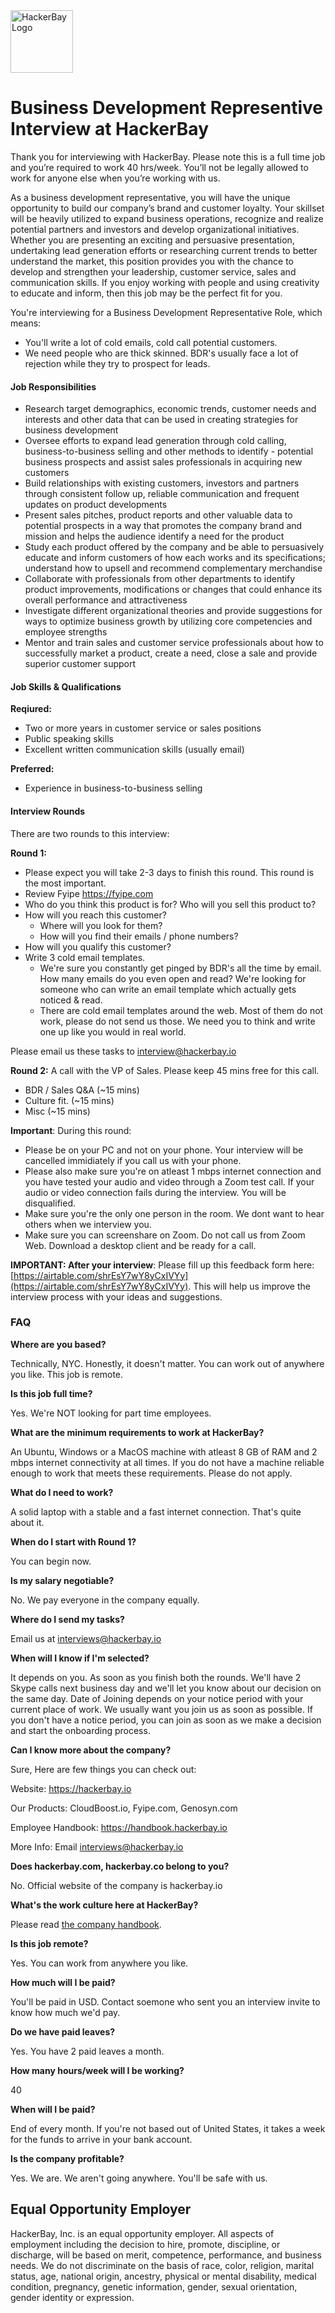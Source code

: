 <img src="https://raw.githubusercontent.com/hackerbay/interview/master/companylogo.png" alt="HackerBay Logo" width="100" height="100">

# Business Development Representive Interview at HackerBay

Thank you for interviewing with HackerBay. Please note this is a full time job and you’re required to work 40 hrs/week. You’ll not be legally allowed to work for anyone else when you’re working with us. 

As a business development representative, you will have the unique opportunity to build our company’s brand and customer loyalty. Your skillset will be heavily utilized to expand business operations, recognize and realize potential partners and investors and develop organizational initiatives. Whether you are presenting an exciting and persuasive presentation, undertaking lead generation efforts or researching current trends to better understand the market, this position provides you with the chance to develop and strengthen your leadership, customer service, sales and communication skills. If you enjoy working with people and using creativity to educate and inform, then this job may be the perfect fit for you.

You're interviewing for a Business Development Representative Role, which means: 
- You'll write a lot of cold emails, cold call potential customers. 
- We need people who are thick skinned. BDR's usually face a lot of rejection while they try to prospect for leads. 

#### Job Responsibilities
- Research target demographics, economic trends, customer needs and interests and other data that can be used in creating strategies for business development
- Oversee efforts to expand lead generation through cold calling, business-to-business selling and other methods to identify - potential business prospects and assist sales professionals in acquiring new customers
- Build relationships with existing customers, investors and partners through consistent follow up, reliable communication and frequent updates on product developments
- Present sales pitches, product reports and other valuable data to potential prospects in a way that promotes the company brand and mission and helps the audience identify a need for the product
- Study each product offered by the company and be able to persuasively educate and inform customers of how each works and its specifications; understand how to upsell and recommend complementary merchandise
- Collaborate with professionals from other departments to identify product improvements, modifications or changes that could enhance its overall performance and attractiveness
- Investigate different organizational theories and provide suggestions for ways to optimize business growth by utilizing core competencies and employee strengths
- Mentor and train sales and customer service professionals about how to successfully market a product, create a need, close a sale and provide superior customer support

#### Job Skills & Qualifications

**Reqiured:**
- Two or more years in customer service or sales positions
- Public speaking skills
- Excellent written communication skills (usually email)

**Preferred:**
- Experience in business-to-business selling

#### Interview Rounds

There are two rounds to this interview: 
 
**Round 1:** 
- Please expect you will take 2-3 days to finish this round. This round is the most important. 
- Review Fyipe https://fyipe.com
- Who do you think this product is for? Who will you sell this product to? 
- How will you reach this customer? 
  - Where will you look for them? 
  - How will you find their emails / phone numbers? 
- How will you qualify this customer? 
- Write 3 cold email templates.
  - We're sure you constantly get pinged by BDR's all the time by email. How many emails do you even open and read? We're looking for someone who can write an email template which actually gets noticed & read. 
  - There are cold email templates around the web. Most of them do not work, please do not send us those. We need you to think and write one up like you would in real world. 
  
Please email us these tasks to interview@hackerbay.io  

**Round 2:** A call with the VP of Sales. Please keep 45 mins free for this call. 
- BDR / Sales Q&A (~15 mins)
- Culture fit.  (~15 mins) 
- Misc (~15 mins)

**Important**: During this round:
 - Please be on your PC and not on your phone. Your interview will be cancelled immidiately if you call us with your phone.
 - Please also make sure you're on atleast 1 mbps internet connection and you have tested your audio and video through a Zoom test call. If your audio or video connection fails during the interview. You will be disqualified. 
 - Make sure you're the only one person in the room. We dont want to hear others when we interview you. 
 - Make sure you can screenshare on Zoom. Do not call us from Zoom Web. Download a desktop client and be ready for a call.
 
**IMPORTANT: After your interview**: Please fill up this feedback form here: [https://airtable.com/shrEsY7wY8yCxIVYy](https://airtable.com/shrEsY7wY8yCxIVYy). This will help us improve the interview process with your ideas and suggestions.


### FAQ

**Where are you based?**

Technically, NYC. Honestly, it doesn't matter. You can work out of anywhere you like. This job is remote.  

**Is this job full time?**

Yes. We're NOT looking for part time employees. 

**What are the minimum requirements to work at HackerBay?**

An Ubuntu, Windows or a MacOS machine with atleast 8 GB of RAM and 2 mbps internet connectivity at all times. If you do not have a machine reliable enough to work that meets these requirements. Please do not apply. 

**What do I need to work?**

A solid laptop with a stable and a fast internet connection. That's quite about it. 

**When do I start with Round 1?**

You can begin now. 

**Is my salary negotiable?**

No. We pay everyone in the company equally. 

**Where do I send my tasks?**

Email us at interviews@hackerbay.io

**When will I know if I'm selected?**

It depends on you. As soon as you finish both the rounds. We'll have 2 Skype calls next business day and we'll let you know about our decision on the same day. Date of Joining depends on your notice period with your current place of work. We usually want you join us as soon as possible. If you don't have a notice period, you can join as soon as we make a decision and start the onboarding process. 

**Can I know more about the company?**

Sure, Here are few things you can check out:

Website: https://hackerbay.io

Our Products: CloudBoost.io, Fyipe.com, Genosyn.com

Employee Handbook: https://handbook.hackerbay.io

More Info: Email interviews@hackerbay.io

**Does hackerbay.com, hackerbay.co belong to you?**

No. Official website of the company is hackerbay.io

**What's the work culture here at HackerBay?**

Please read [the company handbook](https://handbook.hackerbay.io). 

**Is this job remote?**

Yes. You can work from anywhere you like. 

**How much will I be paid?**

You'll be paid in USD. Contact soemone who sent you an interview invite to know how much we'd pay. 

**Do we have paid leaves?**

Yes. You have 2 paid leaves a month.

**How many hours/week will I be working?** 

40

**When will I be paid?**

End of every month. If you're not based out of United States, it takes a week for the funds to arrive in your bank account. 

**Is the company profitable?**   

Yes. We are. We aren't going anywhere. You'll be safe with us. 

## Equal Opportunity Employer

HackerBay, Inc. is an equal opportunity employer. All aspects of employment including the decision to hire, promote, discipline, or discharge, will be based on merit, competence, performance, and business needs. We do not discriminate on the basis of race, color, religion, marital status, age, national origin, ancestry, physical or mental disability, medical condition, pregnancy, genetic information, gender, sexual orientation, gender identity or expression.

